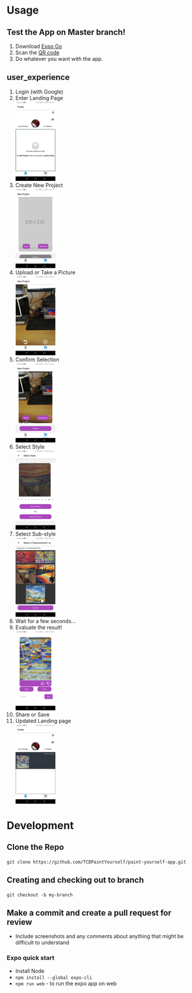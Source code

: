 # Usage

## Test the App on Master branch!

1. Download [Expo Go](https://expo.dev/client)
2. Scan the [QR code](https://expo.dev/@tcd-paint-yourself/paint-yourself-app)
3. Do whatever you want with the app.

## user_experience

1. Login (with Google)
2. Enter Landing Page  
   ![Landing Page](.github/assets/user_experience/landing_page.jpg)
3. Create New Project  
   ![New Project](.github/assets/user_experience/new_project.jpg)
4. Upload or Take a Picture  
   ![Take Picture](.github/assets/user_experience/take_picture.jpg)
5. Confirm Selection  
   ![Confirmation](.github/assets/user_experience/confirm_picture.jpg)
6. Select Style  
   ![Select Style](.github/assets/user_experience/select_style.jpg)
7. Select Sub-style  
   ![Select Sub-style](.github/assets/user_experience/select_substyle.jpg)
8. Wait for a few seconds...
9. Evaluate the result!  
   ![Result](.github/assets/user_experience/result.jpg)
10. Share or Save
11. Updated Landing page  
   ![Updated Landing Page](.github/assets/user_experience/landing_page_with_saved_project.jpg)

# Development

## Clone the Repo

`git clone https://github.com/TCDPaintYourself/paint-yourself-app.git`

## Creating and checking out to branch

`git checkout -b my-branch`

## Make a commit and create a pull request for review

- Include screenshots and any comments about anything that might be difficult to understand

### Expo quick start

- Install Node
- `npm install --global expo-cli`
- `npm run web` - to run the expo app on web
